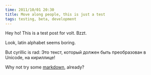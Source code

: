 ```yaml
---
time: 2011/10/01 20:30
title: Move along people, this is just a test
tags: testing, beta, development
---
```


Hey ho! This is a test post for volt. Bzzt.

Look, latin alphabet seems boring.

But cyrillic is rad: Это текст, который должен быть преобразован в Unicode, на кириллице!


Why not try some [markdown](http://google.com/?q=markdown), already?
